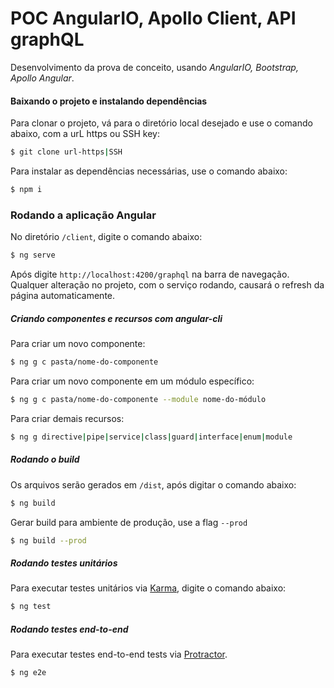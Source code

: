 # POC AngularIO, Apollo Client, API graphQL
Desenvolvimento da prova de conceito, usando *AngularIO, Bootstrap, Apollo Angular*.

#### Baixando o projeto e instalando dependências
Para clonar o projeto, vá para o diretório local desejado e use o comando abaixo, com a urL https ou SSH key:
```sh
$ git clone url-https|SSH
```
Para instalar as dependências necessárias, use o comando abaixo:  
```sh
$ npm i
```

### Rodando a aplicação Angular
No diretório `/client`, digite o comando abaixo:
```sh
$ ng serve
```
Após digite `http://localhost:4200/graphql` na barra de navegação.
Qualquer alteração no projeto, com o serviço rodando, causará o refresh da página automaticamente.

#####  Criando componentes e recursos com angular-cli

Para criar um novo componente:
```sh
$ ng g c pasta/nome-do-componente
```
Para criar um novo componente em um módulo específico:
```sh
$ ng g c pasta/nome-do-componente --module nome-do-módulo
```
Para criar demais recursos:
```sh
$ ng g directive|pipe|service|class|guard|interface|enum|module
```

##### Rodando o build
Os arquivos serão gerados em `/dist`, após digitar o comando abaixo:
```sh
$ ng build
```
Gerar build para ambiente de produção, use a flag `--prod`
```sh
$ ng build --prod
```

##### Rodando testes unitários
Para executar testes unitários via [Karma](https://karma-runner.github.io), digite o comando abaixo:
```sh
$ ng test
```

##### Rodando testes end-to-end
Para executar testes end-to-end tests via [Protractor](http://www.protractortest.org/).
```sh
$ ng e2e
```